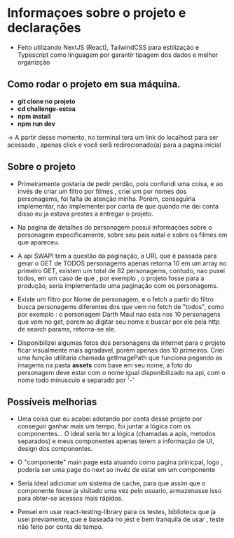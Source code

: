 # Informaçoes sobre o projeto e declarações
- Feito utilizando NextJS (React), TailwindCSS para estilização e Typescript como linguagem por garantir tipagem dos dados e melhor organizção


## Como rodar o projeto em sua máquina.
- **git clone no projeto**
- **cd challenge-estoa**
- **npm install** 
- **npm run dev**

-> A partir desse momento, no terminal tera um link do localhost para ser acessado , apenas click e você serå redirecionado(a) para a pagina inicial

## Sobre o projeto


- Primeiramente gostaria de pedir perdão, pois confundi uma coisa, e ao invés de criar um filtro por filmes , criei um por nomes dos personagems, foi falta de atenção minha. Porém, conseguiria implementar, não implementei por conta de que quando me dei conta disso eu ja estava prestes a entregar o projeto.

- Na pagina de detalhes do personagem possui informações sobre o personagem especificamente, sobre seu pais natal e sobre os filmes em que apareceu.

- A api SWAPI tem a questão da paginação, a URL que é passada para gerar o GET de TODOS personagems apenas retorna 10 em um array no primeiro GET, existem um total de 82 personagems, contudo, nao puxei todos, em um caso de que , por exemplo , o projeto fosse para a produção, seria implementado uma paginação com os personagems.

- Existe um filtro por Nome de personagem, e o fetch a partir do filtro busca personagems diferentes dos que vem no fetch de "todos", como por exemplo : o personagem Darth Maul nao esta nos 10 personagens que vem no get, porem ao digitar seu nome e buscar por ele pela http de search params, retorna-se ele.

- Disponibilizei algumas fotos dos personagens da internet para o projeto ficar visualmente mais agradavel, porém apenas dos 10 primeiros. Criei uma função utilitaria chamada getImagePath que funciona pegando as imagems na pasta **assets** com base em seu nome, a foto do personagem deve estar com o nome igual disponibilizado na api, com o nome todo minusculo e separado por '-'

## Possíveis melhorias

- Uma coisa que eu acabei adotando por conta desse projeto por conseguir ganhar mais um tempo, foi juntar a lógica com os componentes... O ideal seria ter a lógica (chamadas a apis, metodos separados) e meus componentes apenas terem a informação de UI, design dos componentes.

- O "componente" main page esta atuando como pagina prinicpal, logo , poderia ser uma page do next ao invéz de estar em um componente

- Seria ideal adicionar um sistema de cache, para que assim que o componente fosse ja visitado uma vez pelo usuario, armazenasse isso para obter-se acessos mais rápidos.

- Pensei em usar react-testing-library para os testes, biblioteca que ja usei previamente, que e baseada no jest e bem tranquila de usar , teste não feito por conta de tempo.